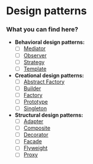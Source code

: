 # Design patterns

### What you can find here?

* **Behavioral design patterns:**
  * [ ] [Mediator](https://github.com/mzlnk/java-from-zero-to-hero/tree/master/good-practises/design-patterns/behavioral/mediator "mediator")
  * [ ] [Observer](https://github.com/mzlnk/java-from-zero-to-hero/tree/master/good-practises/design-patterns/behavioral/observer "observer")
  * [ ] [Strategy](https://github.com/mzlnk/java-from-zero-to-hero/tree/master/good-practises/design-patterns/behavioral/strategy "strategy")
  * [ ] [Template](https://github.com/mzlnk/java-from-zero-to-hero/tree/master/good-practises/design-patterns/behavioral/template "template")
  
* **Creational design patterns:**
  * [ ] [Abstract Factory](https://github.com/mzlnk/java-from-zero-to-hero/tree/master/good-practises/design-patterns/creational/abstractfactory "abstract factory")
  * [ ] [Builder](https://github.com/mzlnk/java-from-zero-to-hero/tree/master/good-practises/design-patterns/creational/builder "builder")
  * [ ] [Factory](https://github.com/mzlnk/java-from-zero-to-hero/tree/master/good-practises/design-patterns/creational/factory "factory")
  * [ ] [Prototype](https://github.com/mzlnk/java-from-zero-to-hero/tree/master/good-practises/design-patterns/creational/prototype "prototype")
  * [ ] [Singleton](https://github.com/mzlnk/java-from-zero-to-hero/tree/master/good-practises/design-patterns/creational/singleton "singleton")
  
* **Structural design patterns:**
  * [ ] [Adapter](https://github.com/mzlnk/java-from-zero-to-hero/tree/master/good-practises/design-patterns/structural/adapter "adapter")
  * [ ] [Composite](https://github.com/mzlnk/java-from-zero-to-hero/tree/master/good-practises/design-patterns/structural/composite "composite")
  * [ ] [Decorator](https://github.com/mzlnk/java-from-zero-to-hero/tree/master/good-practises/design-patterns/structural/decorator "decorator")
  * [ ] [Facade](https://github.com/mzlnk/java-from-zero-to-hero/tree/master/good-practises/design-patterns/structural/facade "facade")
  * [ ] [Flyweight](https://github.com/mzlnk/java-from-zero-to-hero/tree/master/good-practises/design-patterns/structural/flyweight "flyweight")
  * [ ] [Proxy](https://github.com/mzlnk/java-from-zero-to-hero/tree/master/good-practises/design-patterns/structural/proxy "proxy")
